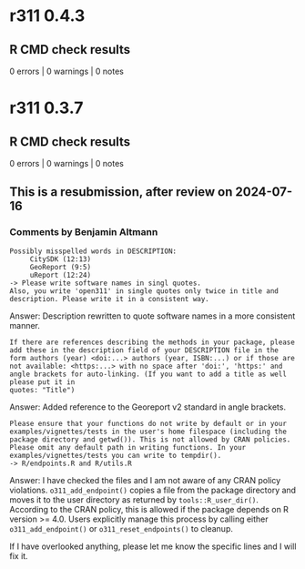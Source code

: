 # r311 0.4.3

## R CMD check results

0 errors | 0 warnings | 0 notes



# r311 0.3.7

## R CMD check results

0 errors | 0 warnings | 0 notes


## This is a resubmission, after review on 2024-07-16

### Comments by Benjamin Altmann

```
Possibly misspelled words in DESCRIPTION:
     CitySDK (12:13)
     GeoReport (9:5)
     uReport (12:24)
-> Please write software names in singl quotes.
Also, you write 'open311' in single quotes only twice in title and description. Please write it in a consistent way.
```

Answer: Description rewritten to quote software names in a more consistent manner.

```
If there are references describing the methods in your package, please add these in the description field of your DESCRIPTION file in the form authors (year) <doi:...> authors (year, ISBN:...) or if those are not available: <https:...> with no space after 'doi:', 'https:' and angle brackets for auto-linking. (If you want to add a title as well please put it in
quotes: "Title")
```

Answer: Added reference to the Georeport v2 standard in angle brackets.


```
Please ensure that your functions do not write by default or in your examples/vignettes/tests in the user's home filespace (including the package directory and getwd()). This is not allowed by CRAN policies. 
Please omit any default path in writing functions. In your examples/vignettes/tests you can write to tempdir().
-> R/endpoints.R and R/utils.R
```

Answer: I have checked the files and I am not aware of any CRAN policy violations. `o311_add_endpoint()` copies a file from the package directory and moves it to the user directory as returned by `tools::R_user_dir()`. According to the CRAN policy, this is allowed if the package depends on R version >= 4.0. Users explicitly manage this process by calling either `o311_add_endpoint()` or `o311_reset_endpoints()` to cleanup.

If I have overlooked anything, please let me know the specific lines and I will fix it.
